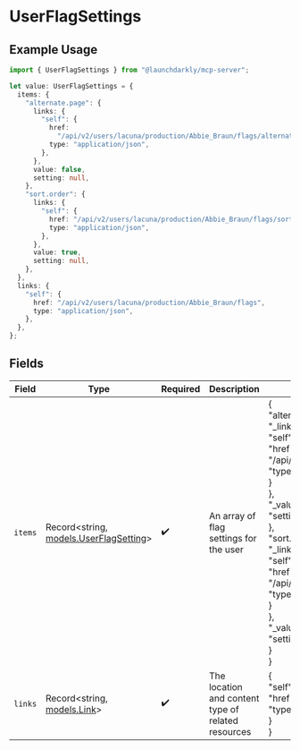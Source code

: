 # UserFlagSettings

## Example Usage

```typescript
import { UserFlagSettings } from "@launchdarkly/mcp-server";

let value: UserFlagSettings = {
  items: {
    "alternate.page": {
      links: {
        "self": {
          href:
            "/api/v2/users/lacuna/production/Abbie_Braun/flags/alternate.page",
          type: "application/json",
        },
      },
      value: false,
      setting: null,
    },
    "sort.order": {
      links: {
        "self": {
          href: "/api/v2/users/lacuna/production/Abbie_Braun/flags/sort.order",
          type: "application/json",
        },
      },
      value: true,
      setting: null,
    },
  },
  links: {
    "self": {
      href: "/api/v2/users/lacuna/production/Abbie_Braun/flags",
      type: "application/json",
    },
  },
};
```

## Fields

| Field                                                                                                                                                                                                                                                                                                                                                                         | Type                                                                                                                                                                                                                                                                                                                                                                          | Required                                                                                                                                                                                                                                                                                                                                                                      | Description                                                                                                                                                                                                                                                                                                                                                                   | Example                                                                                                                                                                                                                                                                                                                                                                       |
| ----------------------------------------------------------------------------------------------------------------------------------------------------------------------------------------------------------------------------------------------------------------------------------------------------------------------------------------------------------------------------- | ----------------------------------------------------------------------------------------------------------------------------------------------------------------------------------------------------------------------------------------------------------------------------------------------------------------------------------------------------------------------------- | ----------------------------------------------------------------------------------------------------------------------------------------------------------------------------------------------------------------------------------------------------------------------------------------------------------------------------------------------------------------------------- | ----------------------------------------------------------------------------------------------------------------------------------------------------------------------------------------------------------------------------------------------------------------------------------------------------------------------------------------------------------------------------- | ----------------------------------------------------------------------------------------------------------------------------------------------------------------------------------------------------------------------------------------------------------------------------------------------------------------------------------------------------------------------------- |
| `items`                                                                                                                                                                                                                                                                                                                                                                       | Record<string, [models.UserFlagSetting](../models/userflagsetting.md)>                                                                                                                                                                                                                                                                                                        | :heavy_check_mark:                                                                                                                                                                                                                                                                                                                                                            | An array of flag settings for the user                                                                                                                                                                                                                                                                                                                                        | {<br/>"alternate.page": {<br/>"_links": {<br/>"self": {<br/>"href": "/api/v2/users/lacuna/production/Abbie_Braun/flags/alternate.page",<br/>"type": "application/json"<br/>}<br/>},<br/>"_value": false,<br/>"setting": null<br/>},<br/>"sort.order": {<br/>"_links": {<br/>"self": {<br/>"href": "/api/v2/users/lacuna/production/Abbie_Braun/flags/sort.order",<br/>"type": "application/json"<br/>}<br/>},<br/>"_value": true,<br/>"setting": null<br/>}<br/>} |
| `links`                                                                                                                                                                                                                                                                                                                                                                       | Record<string, [models.Link](../models/link.md)>                                                                                                                                                                                                                                                                                                                              | :heavy_check_mark:                                                                                                                                                                                                                                                                                                                                                            | The location and content type of related resources                                                                                                                                                                                                                                                                                                                            | {<br/>"self": {<br/>"href": "/api/v2/users/lacuna/production/Abbie_Braun/flags",<br/>"type": "application/json"<br/>}<br/>}                                                                                                                                                                                                                                                   |